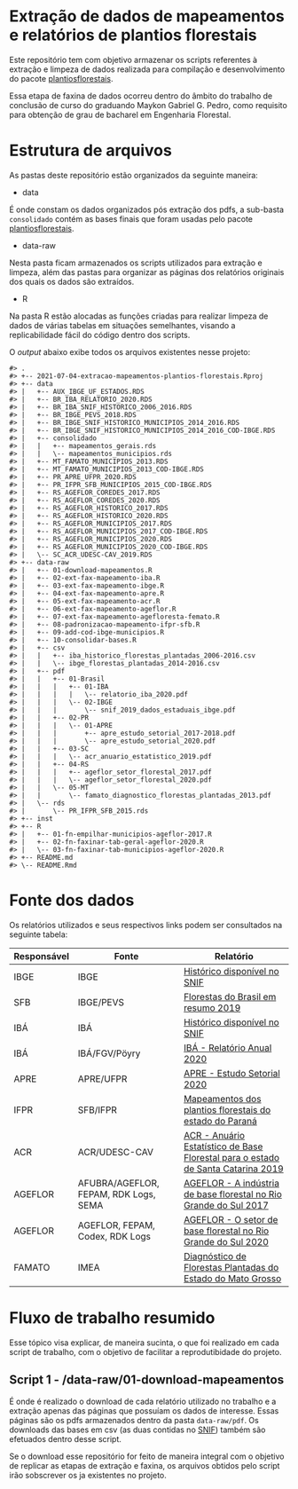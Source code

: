 
<!-- README.md is generated from README.Rmd. Please edit that file -->

# Extração de dados de mapeamentos e relatórios de plantios florestais

<!-- badges: start -->
<!-- badges: end -->

Este repositório tem com objetivo armazenar os scripts referentes à
extração e limpeza de dados realizada para compilação e desenvolvimento
do pacote
[plantiosflorestais](https://github.com/maykongpedro/plantiosflorestais).

Essa etapa de faxina de dados ocorreu dentro do âmbito do trabalho de
conclusão de curso do graduando Maykon Gabriel G. Pedro, como requisito
para obtenção de grau de bacharel em Engenharia Florestal.

# Estrutura de arquivos

As pastas deste repositório estão organizados da seguinte maneira:

-   data

É onde constam os dados organizados pós extração dos pdfs, a sub-basta
`consolidado` contém as bases finais que foram usadas pelo pacote
[plantiosflorestais](https://github.com/maykongpedro/plantiosflorestais).

-   data-raw

Nesta pasta ficam armazenados os scripts utilizados para extração e
limpeza, além das pastas para organizar as páginas dos relatórios
originais dos quais os dados são extraídos.

-   R

Na pasta R estão alocadas as funções criadas para realizar limpeza de
dados de várias tabelas em situações semelhantes, visando a
replicabilidade fácil do código dentro dos scripts.

O *output* abaixo exibe todos os arquivos existentes nesse projeto:

    #> .
    #> +-- 2021-07-04-extracao-mapeamentos-plantios-florestais.Rproj
    #> +-- data
    #> |   +-- AUX_IBGE_UF_ESTADOS.RDS
    #> |   +-- BR_IBA_RELATORIO_2020.RDS
    #> |   +-- BR_IBA_SNIF_HISTORICO_2006_2016.RDS
    #> |   +-- BR_IBGE_PEVS_2018.RDS
    #> |   +-- BR_IBGE_SNIF_HISTORICO_MUNICIPIOS_2014_2016.RDS
    #> |   +-- BR_IBGE_SNIF_HISTORICO_MUNICIPIOS_2014_2016_COD-IBGE.RDS
    #> |   +-- consolidado
    #> |   |   +-- mapeamentos_gerais.rds
    #> |   |   \-- mapeamentos_municipios.rds
    #> |   +-- MT_FAMATO_MUNICIPIOS_2013.RDS
    #> |   +-- MT_FAMATO_MUNICIPIOS_2013_COD-IBGE.RDS
    #> |   +-- PR_APRE_UFPR_2020.RDS
    #> |   +-- PR_IFPR_SFB_MUNICIPIOS_2015_COD-IBGE.RDS
    #> |   +-- RS_AGEFLOR_COREDES_2017.RDS
    #> |   +-- RS_AGEFLOR_COREDES_2020.RDS
    #> |   +-- RS_AGEFLOR_HISTORICO_2017.RDS
    #> |   +-- RS_AGEFLOR_HISTORICO_2020.RDS
    #> |   +-- RS_AGEFLOR_MUNICIPIOS_2017.RDS
    #> |   +-- RS_AGEFLOR_MUNICIPIOS_2017_COD-IBGE.RDS
    #> |   +-- RS_AGEFLOR_MUNICIPIOS_2020.RDS
    #> |   +-- RS_AGEFLOR_MUNICIPIOS_2020_COD-IBGE.RDS
    #> |   \-- SC_ACR_UDESC-CAV_2019.RDS
    #> +-- data-raw
    #> |   +-- 01-download-mapeamentos.R
    #> |   +-- 02-ext-fax-mapeamento-iba.R
    #> |   +-- 03-ext-fax-mapeamento-ibge.R
    #> |   +-- 04-ext-fax-mapeamento-apre.R
    #> |   +-- 05-ext-fax-mapeamento-acr.R
    #> |   +-- 06-ext-fax-mapeamento-ageflor.R
    #> |   +-- 07-ext-fax-mapeamento-agefloresta-femato.R
    #> |   +-- 08-padronizacao-mapeamento-ifpr-sfb.R
    #> |   +-- 09-add-cod-ibge-municipios.R
    #> |   +-- 10-consolidar-bases.R
    #> |   +-- csv
    #> |   |   +-- iba_historico_florestas_plantadas_2006-2016.csv
    #> |   |   \-- ibge_florestas_plantadas_2014-2016.csv
    #> |   +-- pdf
    #> |   |   +-- 01-Brasil
    #> |   |   |   +-- 01-IBA
    #> |   |   |   |   \-- relatorio_iba_2020.pdf
    #> |   |   |   \-- 02-IBGE
    #> |   |   |       \-- snif_2019_dados_estaduais_ibge.pdf
    #> |   |   +-- 02-PR
    #> |   |   |   \-- 01-APRE
    #> |   |   |       +-- apre_estudo_setorial_2017-2018.pdf
    #> |   |   |       \-- apre_estudo_setorial_2020.pdf
    #> |   |   +-- 03-SC
    #> |   |   |   \-- acr_anuario_estatistico_2019.pdf
    #> |   |   +-- 04-RS
    #> |   |   |   +-- ageflor_setor_florestal_2017.pdf
    #> |   |   |   \-- ageflor_setor_florestal_2020.pdf
    #> |   |   \-- 05-MT
    #> |   |       \-- famato_diagnostico_florestas_plantadas_2013.pdf
    #> |   \-- rds
    #> |       \-- PR_IFPR_SFB_2015.rds
    #> +-- inst
    #> +-- R
    #> |   +-- 01-fn-empilhar-municipios-ageflor-2017.R
    #> |   +-- 02-fn-faxinar-tab-geral-ageflor-2020.R
    #> |   \-- 03-fn-faxinar-tab-municipios-ageflor-2020.R
    #> +-- README.md
    #> \-- README.Rmd

# Fonte dos dados

Os relatórios utilizados e seus respectivos links podem ser consultados
na seguinte tabela:

| Responsável | Fonte                                 | Relatório                                                                                                                                                                                            |
|-------------|---------------------------------------|------------------------------------------------------------------------------------------------------------------------------------------------------------------------------------------------------|
| IBGE        | IBGE                                  | [Histórico disponível no SNIF](https://dados.gov.br/dataset/sistema-nacional-de-informacoes-florestais-snif/resource/fdf7e4ce-8475-4205-8aad-3f97665b8a41)                                           |
| SFB         | IBGE/PEVS                             | [Florestas do Brasil em resumo 2019](http://www.acr.org.br/uploads/biblioteca/Florestas_Brasil_2019_Portugues.pdf)                                                                                   |
| IBÁ         | IBÁ                                   | [Histórico disponível no SNIF](https://dados.gov.br/dataset/sistema-nacional-de-informacoes-florestais-snif/resource/43251bd6-e2c9-4dc8-93c9-379bf15e29d9)                                           |
| IBÁ         | IBÁ/FGV/Pöyry                         | [IBÁ - Relatório Anual 2020](https://www.iba.org/datafiles/publicacoes/relatorios/relatorio-iba-2020.pdf)                                                                                            |
| APRE        | APRE/UFPR                             | [APRE - Estudo Setorial 2020](https://apreflorestas.com.br/publicacoes/estudo-setorial-apre-2020-2/)                                                                                                 |
| IFPR        | SFB/IFPR                              | [Mapeamentos dos plantios florestais do estado do Paraná](https://apreflorestas.com.br/publicacoes/ifpr-e-sfb-mapeamento-dos-plantios-florestais-do-estado-do-parana/)                               |
| ACR         | ACR/UDESC-CAV                         | [ACR - Anuário Estatístico de Base Florestal para o estado de Santa Catarina 2019](http://www.acr.org.br/uploads/biblioteca/Anuario_ACR_2019_atualizado.pdf)                                         |
| AGEFLOR     | AFUBRA/AGEFLOR, FEPAM, RDK Logs, SEMA | [AGEFLOR - A indústria de base florestal no Rio Grande do Sul 2017](http://www.ageflor.com.br/noticias/wp-content/uploads/2017/08/A-INDUSTRIA-DE-BASE-FLORESTAL-NO-RS-2017.pdf)                      |
| AGEFLOR     | AGEFLOR, FEPAM, Codex, RDK Logs       | [AGEFLOR - O setor de base florestal no Rio Grande do Sul 2020](http://www.ageflor.com.br/noticias/wp-content/uploads/2020/12/O-Setor-de-Base-Florestal-no-Rio-Grande-do-Sul-2020-ano-base-2019.pdf) |
| FAMATO      | IMEA                                  | [Diagnóstico de Florestas Plantadas do Estado do Mato Grosso](http://www.arefloresta.org.br/uploads/downloads/00072201414739.pdf)                                                                    |

# Fluxo de trabalho resumido

Esse tópico visa explicar, de maneira sucinta, o que foi realizado em
cada script de trabalho, com o objetivo de facilitar a reprodutibidade
do projeto.

## Script 1 - /data-raw/01-download-mapeamentos

É onde é realizado o download de cada relatório utilizado no trabalho e
a extração apenas das páginas que possuíam os dados de interesse. Essas
páginas são os pdfs armazenados dentro da pasta `data-raw/pdf`. Os
downloads das bases em csv (as duas contidas no
[SNIF](https://dados.gov.br/dataset/sistema-nacional-de-informacoes-florestais-snif))
também são efetuados dentro desse script.

Se o download esse repositório for feito de maneira integral com o
objetivo de replicar as etapas de extração e faxina, os arquivos obtidos
pelo script irão sobscrever os ja existentes no projeto.

